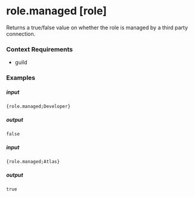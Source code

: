 # role.managed [role]
		
Returns a true/false value on whether the role is managed by a third party connection.

### Context Requirements

* guild


### Examples

##### input
```{role.managed;Developer}```

##### output
```false```


##### input
```{role.managed;Atlas}```

##### output
```true```